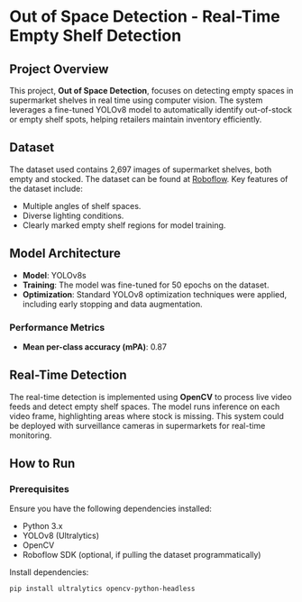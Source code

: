 # Out of Space Detection - Real-Time Empty Shelf Detection

## Project Overview
This project, **Out of Space Detection**, focuses on detecting empty spaces in supermarket shelves in real time using computer vision. The system leverages a fine-tuned YOLOv8 model to automatically identify out-of-stock or empty shelf spots, helping retailers maintain inventory efficiently.

## Dataset
The dataset used contains 2,697 images of supermarket shelves, both empty and stocked. The dataset can be found at [Roboflow](https://universe.roboflow.com/aneesh-obmai/empty-space-brfvt). Key features of the dataset include:
- Multiple angles of shelf spaces.
- Diverse lighting conditions.
- Clearly marked empty shelf regions for model training.

## Model Architecture
- **Model**: YOLOv8s
- **Training**: The model was fine-tuned for 50 epochs on the dataset.
- **Optimization**: Standard YOLOv8 optimization techniques were applied, including early stopping and data augmentation.

### Performance Metrics
- **Mean per-class accuracy (mPA)**: 0.87

## Real-Time Detection
The real-time detection is implemented using **OpenCV** to process live video feeds and detect empty shelf spaces. The model runs inference on each video frame, highlighting areas where stock is missing. This system could be deployed with surveillance cameras in supermarkets for real-time monitoring.

## How to Run

### Prerequisites
Ensure you have the following dependencies installed:
- Python 3.x
- YOLOv8 (Ultralytics)
- OpenCV
- Roboflow SDK (optional, if pulling the dataset programmatically)

Install dependencies:
```bash
pip install ultralytics opencv-python-headless
